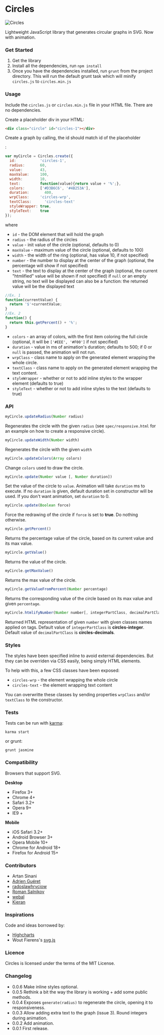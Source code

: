 # Circles

![Circles](http://lugolabs.com/static/circles.png)

Lightweight JavaScript library that generates circular graphs in SVG. Now with animation.

### Get Started

1. Get the library
2. Install all the dependencies, run `npm install`
3. Once you have the dependencies installed, run `grunt` from the project directory. This will run the default grunt task which will minify `circles.js` to `circles.min.js`


### Usage

Include the `circles.js` or `circles.min.js` file in your HTML file. There are no dependencies.

Create a placeholder div in your HTML:

```html
<div class="circle" id="circles-1"></div>
```

Create a graph by calling, the id should match id of the placeholder <div>:

```js
var myCircle = Circles.create({
  id:           'circles-1',
  radius:       60,
  value:        43,
  maxValue:     100,
  width:        10,
  text:         function(value){return value + '%';},
  colors:       ['#D3B6C6', '#4B253A'],
  duration: 	  400,
  wrpClass:	    'circles-wrp',
  textClass:	  'circles-text'
  styleWrapper: true,
  styleText:    true
});
```

where

* `id` 			  - the DOM element that will hold the graph
* `radius` 		- the radius of the circles
* `value` 		- init value of the circle (optional, defaults to 0)
* `maxValue` 	- maximum value of the circle (optional, defaults to 100)
* `width` 		- the width of the ring (optional, has value 10, if not specified)
* `number`		- the number to display at the center of the graph (optional, the percentage will show if not specified)
* `text` 		  - the text to display at the center of the graph (optional, the current "htmlified" value will be shown if not specified)
                  if `null` or an empty string, no text will be displayed
                    can also be a function: the returned value will be the displayed text
```js
//Ex. 1
function(currentValue) {
  return '$'+currentValue;
}
//Ex. 2
function() {
  return this.getPercent() + '%';
}
```
* `colors` 		- an array of colors, with the first item coloring the full circle (optional, it will be `['#EEE', '#F00']` if not specified)
* `duration` 	- value in ms of animation's duration; defaults to 500; if 0 or `null` is passed, the animation will not run.
* `wrpClass` 	- class name to apply on the generated element wrapping the whole circle.
* `textClass` 	- class name to apply on the generated element wrapping the text content.
* `styleWrapper` - whether or not to add inline styles to the wrapper element (defaults to true)
* `styleText`	   - whether or not to add inline styles to the text (defaults to true)

### API

```js
myCircle.updateRadius(Number radius)
```

Regenerates the circle with the given `radius` (see `spec/responsive.html` for an example on how to create a responsive circle).

```js
myCircle.updateWidth(Number width)
```

Regenerates the circle with the given `width`

```js
myCircle.updateColors(Array colors)
```

Change `colors` used to draw the circle.

```js
myCircle.update(Number value [, Number duration])
```

Set the value of the circle to `value`.
Animation will take `duration` ms to execute. If no `duration` is given, default duration set in constructor will be used.
If you don't want animation, set `duration` to 0.

```js
myCircle.update(Boolean force)
```

Force the redrawing of the circle if `force` is set to **true**. Do nothing otherwise.

```js
myCircle.getPercent()
```

Returns the percentage value of the circle, based on its current value and its max value.

```js
myCircle.getValue()
```

Returns the value of the circle.

```js
myCircle.getMaxValue()
```

Returns the max value of the circle.

```js
myCircle.getValueFromPercent(Number percentage)
```

Returns the corresponding value of the circle based on its max value and given `percentage`.

```js
myCircle.htmlifyNumber(Number number[, integerPartClass, decimalPartClass])
```

Returned HTML representation of given `number` with given classes names applied on tags.
Default value of `integerPartClass` is **circles-integer**.
Default value of `decimalPartClass` is **circles-decimals**.

### Styles

The styles have been specified inline to avoid external dependencies. But they can be overriden via CSS easily, being simply HTML elements.

To help with this, a few CSS classes have been exposed:

* `circles-wrp` 	- the element wrapping the whole circle
* `circles-text` 	- the element wrapping text content

You can overwritte these classes by sending properties `wrpClass` and/or `textClass` to the constructor.


### Tests

Tests can be run with [karma](http://karma-runner.github.io/0.12/index.html):

```shell
karma start
```

or grunt:

```shell
grunt jasmine
```


### Compatibility

Browsers that support SVG.

**Desktop**
* Firefox 3+
* Chrome 4+
* Safari 3.2+
* Opera 9+
* IE9 +

**Mobile**
* iOS Safari 3.2+
* Android Browser 3+
* Opera Mobile 10+
* Chrome for Android 18+
* Firefox for Android 15+

### Contributors

* Artan Sinani
* [Adrien Guéret](https://github.com/adrien-gueret)
* [radoslawhryciow](https://github.com/radoslawhryciow)
* [Roman Salnikov](https://github.com/RSalo)
* [webal](https://github.com/webal)
* [Kieran](https://github.com/kieranajp)


### Inspirations

Code and ideas borrowed by:

* [Highcharts](http://highcharts.com)
* Wout Fierens's [svg.js](http://svgjs.com)


### Licence

Circles is licensed under the terms of the MIT License.

### Changelog

* 0.0.6    Make inline styles optional.
* 0.0.5    Rethink a bit the way the library is working + add some public methods.
* 0.0.4    Exposes `generate(radius)` to regenerate the circle, opening it to responsiveness.
* 0.0.3    Allow adding extra text to the graph (issue 3).
           Round integers during animation.
* 0.0.2    Add animation.
* 0.0.1    First release.
